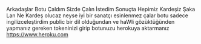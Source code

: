 Arkadaşlar Botu Çaldım Sizde Çalın İstedim Sonuçta Hepimiz Kardeşiz Şaka Lan Ne Kardeş olucaz neyse iyi bir sanatçı esinlenmez çalar botu sadece ingilizceleştirdim public bir dil olduğundan ve haWli gözüktüğünden yapmanız gereken tokeninizi girip botunuzu herokuya aktarmanız https://www.heroku.com
